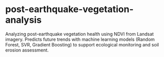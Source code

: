 # post-earthquake-vegetation-analysis
Analyzing post-earthquake vegetation health using NDVI from Landsat imagery. Predicts future trends with machine learning models (Random Forest, SVR, Gradient Boosting) to support ecological monitoring and soil erosion assessment.
